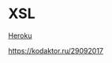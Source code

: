 # XSL

[Heroku](https://aqueous-everglades-74491.herokuapp.com/ "heroku app")

https://kodaktor.ru/29092017
